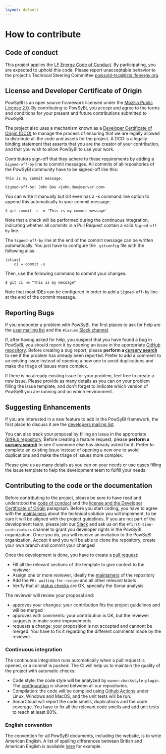```yaml
---
layout: default
---
```


# How to contribute

## Code of conduct
This project applies the [LF Energy Code of Conduct](https://www.lfenergy.org/about/code-of-conduct/). By participating, you are expected to uphold this code. Please report unacceptable behavior to the project's Technical Steering Committee [powsybl-tsc@lists.lfenergy.org](mailto:powsybl-tsc@lists.lfenergy.org).

## License and Developer Certificate of Origin
PowSyBl is an open source framework licensed under the [Mozilla Public License 2.0](https://www.mozilla.org/en-US/MPL/2.0/). By contributing to PowSyBl, you accept and agree to the terms and conditions for your present and future contributions submitted to PowSyBl.

The project also uses a mechanism known as a [Developer Certificate of Origin (DCO)](https://developercertificate.org/) to manage the process of ensuring that we are legally allowed to distribute all the code and assets for the project. A DCO is a legally binding statement that asserts that you are the creator of your contribution, and that you wish to allow PowSyBl to use your work.

Contributors sign-off that they adhere to these requirements by adding a `Signed-off-by` line to commit messages. All commits of all repositories of the PowSyBl community have to be signed-off like this:
```
This is my commit message.

Signed-off-by: John Doe <john.doe@server.com>
```

You can write it manually but Git even has a -s command line option to append this automatically to your commit message:
```
$ git commit -s -m 'This is my commit message'
```

Note that a check will be performed during the continuous integration, indicating whether all commits in a Pull Request contain a valid `Signed-off-by` line.

The `Signed-off-by` line at the end of the commit message can be written automatically. You just have to configure the `.gitconfig` file with the following alias:
```
[alias]
    ci = commit -s
```
Then, use the following command to commit your changes:
```
$ git ci -m "This is my message"
```

Note that most IDEs can be configured in order to add a `Signed-off-by` line at the end of the commit message.

## Reporting Bugs
If you encounter a problem with PowSyBl, the first places to ask for help are the [user mailing list](https://lists.lfenergy.org/g/powsybl) and the `#issues` [Slack channel](https://app.slack.com/client/TG8ALA0TB/C02CG8Q0TS6).

If, after having asked for help, you suspect that you have found a bug in PowSyBl, you should report it by opening an issue in the appropriate [GitHub repository](../documentation/developer/repositories/index.md). Before creating a bug report, please **perform a [cursory search](https://github.com/search?q=+is%3Aissue+user%3Apowsybl)** to see if the problem has already been reported. Prefer to add a comment to an existing issue instead of opening a new one to avoid duplications and make the triage of issues more complex.

If there is no already existing issue for your problem, feel free to create a new issue. Please provide as many details as you can on your problem filling the issue template, and don't forget to indicate which version of PowSyBl you are running and on which environment.


## Suggesting Enhancements
If you are interested in a new feature to add in the PowSyBl framework, the first place to discuss it are the [developers mailing list](https://lists.lfenergy.org/g/powsybl).

You can also track your proposal by filling an issue in the appropriate [GitHub repository](../documentation/developer/repositories/index.md). Before creating a feature request, please **perform a [cursory search](https://github.com/search?q=+is%3Aissue+user%3Apowsybl)** to see if someone else has already asked for it. Prefer to complete an existing issue instead of opening a new one to avoid duplications and make the triage of issues more complex.

Please give us as many details as you can on your needs or use cases filling the issue template to help the development team to fulfill your needs.

## Contributing to the code or the documentation
Before contributing to the project, please be sure to have read and understood the [code of conduct](https://www.lfenergy.org/about/code-of-conduct/) and the [license and the Developer Certificate of Origin](#license-and-developer-certificate-of-origin) paragraph. Before you start coding, you have to agree with the [maintainers](../documentation/developer/repositories/index.md) about the technical solution you will implement, to be sure it will be aligned with the project guidelines.
If you are not part of the development team, please join our [Slack](https://join.slack.com/t/powsybl/shared_invite/zt-rzvbuzjk-nxi0boim1RKPS5PjieI0rA) and ask us on the `#first-time-contributors` channel to grant you developer rights in the PowSyBl organization.
Once you do, you will receive an invitation to the PowSyBl organization. Accept it and you will be able to clone the repository, create your own branch and commit your changes! 

Once the development is done, you have to create a [pull request](https://help.github.com/en/articles/about-pull-requests):
- Fill all the relevant sections of the template to give context to the reviewer
- Assign one or more reviewer, ideally the [maintainers](../documentation/developer/repositories) of the repository
- Add the `PR: waiting-for-review` and all other relevant labels
- Verify that all [status checks](https://help.github.com/en/github/collaborating-with-issues-and-pull-requests/about-status-checks) are OK, specially the Sonar analysis

The reviewer will review your proposal and:
- approves your changes: your contribution fits the project guidelines and will be merged
- approves with comments: your contribution is OK, but the reviewer suggests to make some improvements
- requests a change: your proposition is not accepted and cannont be merged. You have to fix it regarding the different comments made by the reviewer.

### Continuous integration
The continuous integration runs automatically when a pull request is opened, or a commit is pushed. The CI will help us to maintain the quality of the project with automatic checks:
- Code style: the code style will be analyzed by `maven-checkstyle-plugin`. The [configuration](https://github.com/powsybl/powsybl-parent/blob/main/powsybl-build-tools/src/main/resources/powsybl-build-tools/checkstyle.xml) is shared between all our repositories.
- Compilation: the code will be compiled using [Github Actions](https://github.com/features/actions) under Linux, Windows and MacOS, and the unit tests will be run.
- SonarCloud will report the code smells, duplications and the code coverage. You have to fix all the relevant code smells and add unit tests to reach at least 80%.

### English convention
The convention for all PowSyBl documents, including the website, is to write American English. A list of spelling differences between British and American English is available [here](https://www.britishcouncilfoundation.id/en/english/articles/british-and-american-english) for example.
